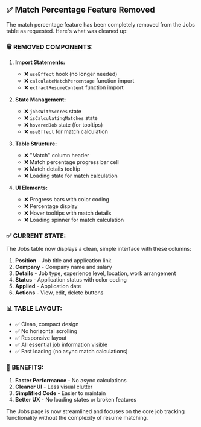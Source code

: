 ## ✅ Match Percentage Feature Removed

The match percentage feature has been completely removed from the Jobs table as requested. Here's what was cleaned up:

### 🗑️ **REMOVED COMPONENTS:**

1. **Import Statements:**
   - ❌ `useEffect` hook (no longer needed)
   - ❌ `calculateMatchPercentage` function import
   - ❌ `extractResumeContent` function import

2. **State Management:**
   - ❌ `jobsWithScores` state
   - ❌ `isCalculatingMatches` state
   - ❌ `hoveredJob` state (for tooltips)
   - ❌ `useEffect` for match calculation

3. **Table Structure:**
   - ❌ "Match" column header
   - ❌ Match percentage progress bar cell
   - ❌ Match details tooltip
   - ❌ Loading state for match calculation

4. **UI Elements:**
   - ❌ Progress bars with color coding
   - ❌ Percentage display
   - ❌ Hover tooltips with match details
   - ❌ Loading spinner for match calculation

### ✅ **CURRENT STATE:**

The Jobs table now displays a clean, simple interface with these columns:
1. **Position** - Job title and application link
2. **Company** - Company name and salary
3. **Details** - Job type, experience level, location, work arrangement
4. **Status** - Application status with color coding
5. **Applied** - Application date
6. **Actions** - View, edit, delete buttons

### 📊 **TABLE LAYOUT:**

- ✅ Clean, compact design
- ✅ No horizontal scrolling
- ✅ Responsive layout
- ✅ All essential job information visible
- ✅ Fast loading (no async match calculations)

### 🎯 **BENEFITS:**

1. **Faster Performance** - No async calculations
2. **Cleaner UI** - Less visual clutter
3. **Simplified Code** - Easier to maintain
4. **Better UX** - No loading states or broken features

The Jobs page is now streamlined and focuses on the core job tracking functionality without the complexity of resume matching.
